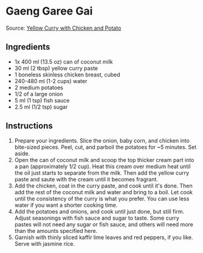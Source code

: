 # Gaeng Garee Gai #

Source: [Yellow Curry with Chicken and Potato](http://www.rachelcooksthai.com/yellow-curry-with-chicken-and-potato/)

## Ingredients ##
* 1x 400 ml (13.5 oz) can of coconut milk
* 30 ml (2 tbsp) yellow curry paste
* 1 boneless skinless chicken breast, cubed
* 240-480 ml (1-2 cups) water
* 2 medium potatoes
* 1/2 of a large onion
* 5 ml (1 tsp) fish sauce
* 2.5 ml (1/2 tsp) sugar

## Instructions ##
1. Prepare your ingredients. Slice the onion, baby corn, and chicken into bite-sized pieces. Peel, cut, and parboil the potatoes for ~5 minutes. Set aside.
1. Open the can of coconut milk and scoop the top thicker cream part into a pan (approximately 1/2 cup). Heat this cream over medium heat until the oil just starts to separate from the milk. Then add the yellow curry paste and saute with the cream until it becomes fragrant.
1. Add the chicken, coat in the curry paste, and cook until it's done. Then add the rest of the coconut milk and water and bring to a boil. Let cook until the consistency of the curry is what you prefer. You can use less water if you want a shorter cooking time.
1. Add the potatoes and onions, and cook until just done, but still firm. Adjust seasonings with fish sauce and sugar to taste. Some curry pastes will not need any sugar or fish sauce, and others will need more than the amounts specified here.
1. Garnish with thinly sliced kaffir lime leaves and red peppers, if you like. Serve with jasmine rice.

